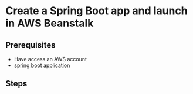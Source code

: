 # Create a Spring Boot app and launch in AWS Beanstalk

## Prerequisites
* Have access an AWS account
* [spring boot application](../languages/hello-world-spring.md)
  
## Steps
